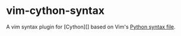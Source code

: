 # vim-cython-syntax

A vim syntax plugin for [Cython][] based on Vim's [Python syntax file](https://github.com/vim/vim/blob/master/runtime/syntax/python.vim).
